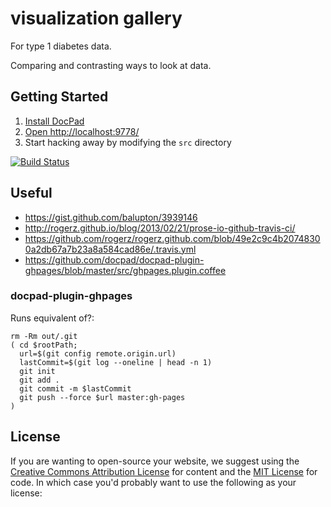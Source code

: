 # visualization gallery

For type 1 diabetes data.

Comparing and contrasting ways to look at data.

## Getting Started

1.  [Install DocPad](https://github.com/bevry/docpad)
1. [Open http://localhost:9778/](http://localhost:9778/)
1. Start hacking away by modifying the `src` directory

[![Build Status](https://travis-ci.org/medevice-users/gallery.png?branch=master)](https://travis-ci.org/medevice-users/gallery)

## Useful

* https://gist.github.com/balupton/3939146
* http://rogerz.github.io/blog/2013/02/21/prose-io-github-travis-ci/
* https://github.com/rogerz/rogerz.github.com/blob/49e2c9c4b20748300a2db67a7b23a8a584cad86e/.travis.yml
* https://github.com/docpad/docpad-plugin-ghpages/blob/master/src/ghpages.plugin.coffee

### docpad-plugin-ghpages

Runs equivalent of?:

```
rm -Rm out/.git
( cd $rootPath; 
  url=$(git config remote.origin.url)
  lastCommit=$(git log --oneline | head -n 1)
  git init
  git add .
  git commit -m $lastCommit
  git push --force $url master:gh-pages
)
```

## License

If you are wanting to open-source your website, we suggest using the
[Creative Commons Attribution
License](http://creativecommons.org/licenses/by/3.0/) for content and
the [MIT License](http://creativecommons.org/licenses/MIT/) for code.
In which case you'd probably want to use the following as your
license:

